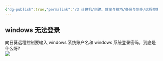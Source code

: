 ```yaml
---
{"dg-publish":true,"permalink":"/3 计算机/创建、效率与技巧/备份与同步/远程控制/向日葵/","title":"向日葵"}
---
```



## windows 无法登录
向日葵远程控制要输入 windows 系统账户名和 windows 系统登录密码，到底是什么呀?  
![](/img/user/resources/attachments/20230920向日葵.png)